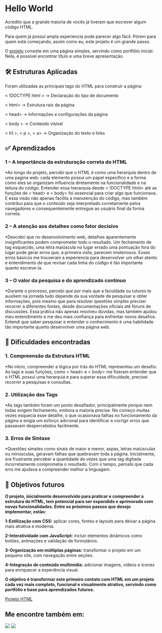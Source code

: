 # Hello World ##

Acredito que a grande maioria de vocês já tiveram que escrever algum código HTML. 

Para quem já possuí ampla experiencia pode parecer algo fácil. Pórem para quem está começando, assim como eu, este projeto é um grande passo. 


O [projeto](https://leticiaferraz00.github.io/criacao-de-pagina-web/) consiste em uma página simples, servindo como portfólio inicial. Nela, é possível encontrar título e uma breve apresentação.


## 🛠️ Estruturas Aplicadas ##

Foram utilizadas as principais tags do HTML para construir a página:

< !DOCTYPE html > → Declaração do tipo de documento

< html> → Estrutura raiz da página

< head> → Informações e configurações da página

< body > → Conteúdo visível

< h1 >, < p >, < a> → Organização do texto e links



## ✅ Aprendizados ##

### 1 – A importância da estruturação correta do HTML ###

•Ao longo do projeto, percebi que o HTML é como uma herarquia dentro de uma pagina web: cada elemento possui um papel específico e a forma como eles se organizam influencia diretamente na funcionalidade e na leitura do código. 
Entender essa hierarquia desde < !DOCTYPE html> até as funções de < head> e < body>  foi essencial para criar algo que funcionava. E essa visão não apenas facilita a manutenção do código, mas também contribui para que o conteúdo seja interpretado corretamente pelos navegadores e consequentemente entregue ao usuário final da forma correta.

### 2 – A atenção aos detalhes como fator decisivo ###

•Descobri que no desenvolvimento web, detalhes aparentemente insignificantes podem comprometer todo o resultado. Um fechamento de tag esquecido, uma letra maiúscula no lugar errado uma pontuação fora do lugar pode gerar erros que, a primeira vista, parecem misteriosos. Esses erros básicos me trouxeram a experiencia para desenvolver um olhar atento e entendimento de que revisar cada linha do código é tão importante quanto escreve-la.

### 3 – O valor da pesquisa e do aprendizado contínuo ###

•Durante o processo, percebi que por mais que a faculdade ou tutores te auxiliem na jornada tudo depende da sua vontade de pesquisar e obter informações, pois mesmo que para resolver questões simples precisei recorrer a diferentes fontes, desde documentações oficiais até fóruns de discussões. Essa prática não apenas resolveu dúvidas, mas também ajudou meu entendimento e me deu mais confiança para enfrentar novos desafios. Entendi que saber pesquisar e entender o conhecimento é uma habilidade tão importante quanto desenvolver uma página web.



## 🚧 Dificuldades encontradas ##

### 1. Compreensão da Estrutura HTML ###

•No início, compreender a lógica por trás do HTML representou um desafio. As tags e suas funções, como < head> e < body> me fizeram entender que o HTML possuí uma herarquia e para superar essa dificuldade, precisei recorrer a pesquisas e consultas.

### 2. Utilização das Tags ###

•As tags também foram um ponto desafiador, principalmente porque nem todas exigem fechamento, embora a maioria precise. No começo muitas vezes esquecia esse detalhe, o que ocasionava falhas no funcionamento da página e exigia um esforço adicional para identificar e corrigir erros que passavam despercebidos facilmente.

### 3. Erros de Sintaxe ###

•Questões simples como sinais de maior e menor, aspas, letras maiúsculas ou minúsculas, geravam falhas que quebravam toda a página. Inicialmente, era frustrante perceber a quantidade de vezes que uma tag digitada incorretamente comprometia o resultado. Com o tempo, percebi que cada erro me ajudava a compreender melhor a linguagem.


## 🎯 Objetivos futuros ##

**O projeto, inicialmente desenvolvido para praticar e compreender a estrutura do HTML, tem potencial para ser expandido e aprimorado com novas funcionalidades. Entre os próximos passos que desejo implementar, estão:**



**1-Estilização com CSS:** aplicar cores, fontes e layouts para deixar a página mais atrativa e moderna.

**2-Interatividade com JavaScript:** incluir elementos dinâmicos como botões, animações e validação de formulários.

**3-Organização em múltiplas páginas:** transformar o projeto em um pequeno site, com navegação entre seções.

**4-Integração de conteúdo multimídia:** adicionar imagens, vídeos e ícones para enriquecer a experiência visual.



**O objetivo é transformar este primeiro contato com HTML em um projeto cada vez mais completo, funcional e visualmente atrativo, servindo como portfólio e base para aprendizados futuros.**


[Projeto HTML](https://leticiaferraz00.github.io/criacao-de-pagina-web/)



## Me encontre também em: ##

<a href="https://www.linkedin.com/in/leticia-ferraz-66936737a/" ><img src="https://img.shields.io/badge/linkedin-%230077B5.svg?style=for-the-badge&logo=linkedin&logoColor=white" /></a>
  <a href="https://github.com/LeticiaFerraz00" ><img src="https://img.shields.io/badge/github-%23121011.svg?style=for-the-badge&logo=github&logoColor=white" /></a>
  
